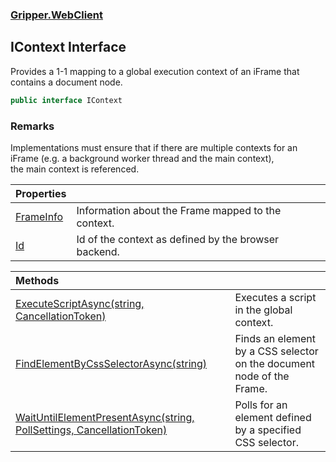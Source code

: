 ### [Gripper.WebClient](Gripper_WebClient.md 'Gripper.WebClient')
## IContext Interface
Provides a 1-1 mapping to a global execution context of an iFrame that contains a document node.  
```csharp
public interface IContext
```
### Remarks
Implementations must ensure that if there are multiple contexts for an iFrame (e.g. a background worker thread and the main context),  
the main context is referenced.   

| Properties | |
| :--- | :--- |
| [FrameInfo](Gripper_WebClient_IContext_FrameInfo.md 'Gripper.WebClient.IContext.FrameInfo') | Information about the Frame mapped to the context.<br/> |
| [Id](Gripper_WebClient_IContext_Id.md 'Gripper.WebClient.IContext.Id') | Id of the context as defined by the browser backend.<br/> |

| Methods | |
| :--- | :--- |
| [ExecuteScriptAsync(string, CancellationToken)](Gripper_WebClient_IContext_ExecuteScriptAsync(string_System_Threading_CancellationToken).md 'Gripper.WebClient.IContext.ExecuteScriptAsync(string, System.Threading.CancellationToken)') | Executes a script in the global context.<br/> |
| [FindElementByCssSelectorAsync(string)](Gripper_WebClient_IContext_FindElementByCssSelectorAsync(string).md 'Gripper.WebClient.IContext.FindElementByCssSelectorAsync(string)') | Finds an element by a CSS selector on the document node of the Frame.<br/> |
| [WaitUntilElementPresentAsync(string, PollSettings, CancellationToken)](Gripper_WebClient_IContext_WaitUntilElementPresentAsync(string_Gripper_WebClient_PollSettings_System_Threading_CancellationToken).md 'Gripper.WebClient.IContext.WaitUntilElementPresentAsync(string, Gripper.WebClient.PollSettings, System.Threading.CancellationToken)') | Polls for an element defined by a specified CSS selector.<br/> |

